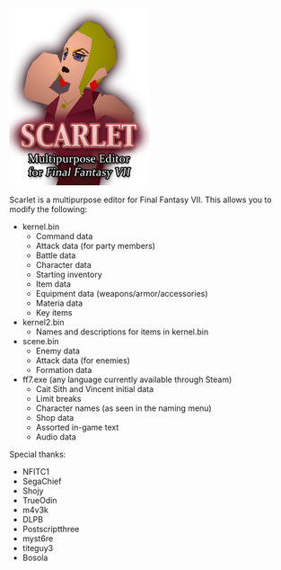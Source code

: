 ![Scarlet - FF7 Multipurpose Editor](src/GUI/logo.png)

Scarlet is a multipurpose editor for Final Fantasy VII. This allows you to modify the following:

* kernel.bin
  * Command data
  * Attack data (for party members)
  * Battle data
  * Character data
  * Starting inventory
  * Item data
  * Equipment data (weapons/armor/accessories)
  * Materia data
  * Key items
* kernel2.bin
  * Names and descriptions for items in kernel.bin 
* scene.bin
  * Enemy data
  * Attack data (for enemies)
  * Formation data
* ff7.exe (any language currently available through Steam)
  * Cait Sith and Vincent initial data
  * Limit breaks
  * Character names (as seen in the naming menu)
  * Shop data
  * Assorted in-game text
  * Audio data

Special thanks:
* NFITC1
* SegaChief
* Shojy
* TrueOdin
* m4v3k
* DLPB
* Postscriptthree
* myst6re
* titeguy3
* Bosola

